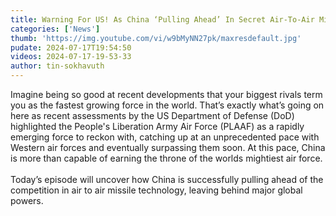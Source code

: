 ```yaml
---
title: Warning For US! As China ‘Pulling Ahead’ In Secret Air-To-Air Missiles
categories: ['News']
thumb: 'https://img.youtube.com/vi/w9bMyNN27pk/maxresdefault.jpg'
pudate: 2024-07-17T19:54:50
videos: 2024-07-17-19-53-33
author: tin-sokhavuth
---
```

Imagine being so good at recent developments that your biggest rivals term you as the fastest growing force in the world. That’s exactly what’s going on here as recent assessments by the US Department of Defense (DoD) highlighted the People's Liberation Army Air Force (PLAAF) as a rapidly emerging force to reckon with, catching up at an unprecedented pace with Western air forces and eventually surpassing them soon. At this pace, China is more than capable of earning the throne of the worlds mightiest air force.
<br/><br/>
Today’s episode will uncover how China is successfully pulling ahead of the competition in air to air missile technology, leaving behind major global powers.